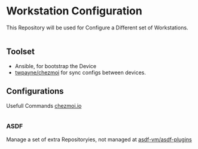 # Workstation Configuration

This Repository will be used for Configure a Different set of Workstations.

```sh

```

## Toolset

* Ansible, for bootstrap the Device
* [twpayne/chezmoi](https://github.com/twpayne/chezmoi) for sync configs between devices. 

## Configurations

Usefull Commands [chezmoi.io](https://www.chezmoi.io/quick-start/#start-using-chezmoi-on-your-current-machine)

```sh

```

### ASDF

Manage a set of extra Repositoryies, not managed at [asdf-vm/asdf-plugins](https://github.com/asdf-vm/asdf-plugins/tree/master/plugins)